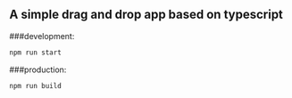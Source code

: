 ## A simple drag and drop app based on typescript

###development: 
```bash
npm run start
```


###production: 
```bash
npm run build
```